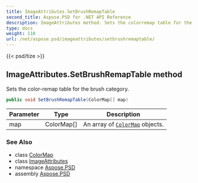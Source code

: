 ```yaml
---
title: ImageAttributes.SetBrushRemapTable
second_title: Aspose.PSD for .NET API Reference
description: ImageAttributes method. Sets the colorremap table for the brush category
type: docs
weight: 110
url: /net/aspose.psd/imageattributes/setbrushremaptable/
---
```

{{< psd/tize >}}
## ImageAttributes.SetBrushRemapTable method

Sets the color-remap table for the brush category.

```csharp
public void SetBrushRemapTable(ColorMap[] map)
```

| Parameter | Type | Description |
| --- | --- | --- |
| map | ColorMap[] | An array of [`ColorMap`](../../colormap/) objects. |

### See Also

* class [ColorMap](../../colormap/)
* class [ImageAttributes](../)
* namespace [Aspose.PSD](../../imageattributes/)
* assembly [Aspose.PSD](../../../)


